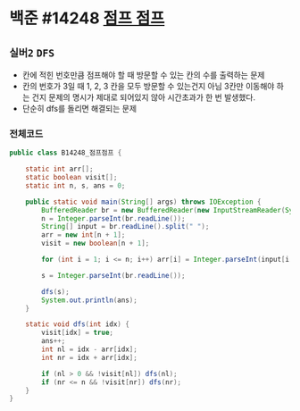 # 백준 #14248 [점프 점프](https://www.acmicpc.net/problem/14248)
`실버2` `DFS`
---
- 칸에 적힌 번호만큼 점프해야 할 때 방문할 수 있는 칸의 수를 출력하는 문제
- 칸의 번호가 3일 때 1, 2, 3 칸을 모두 방문할 수 있는건지 아님 3칸만 이동해야 하는 건지 문제의 명시가 제대로 되어있지 않아 시간초과가 한 번 발생했다.
- 단순히 dfs를 돌리면 해결되는 문제

### 전체코드
```java
public class B14248_점프점프 {

	static int arr[];
	static boolean visit[];
	static int n, s, ans = 0;

	public static void main(String[] args) throws IOException {
		BufferedReader br = new BufferedReader(new InputStreamReader(System.in));
		n = Integer.parseInt(br.readLine());
		String[] input = br.readLine().split(" ");
		arr = new int[n + 1];
		visit = new boolean[n + 1];

		for (int i = 1; i <= n; i++) arr[i] = Integer.parseInt(input[i - 1]);

		s = Integer.parseInt(br.readLine());

		dfs(s);
		System.out.println(ans);
	}

	static void dfs(int idx) {
		visit[idx] = true;
		ans++;
		int nl = idx - arr[idx];
		int nr = idx + arr[idx];

		if (nl > 0 && !visit[nl]) dfs(nl);
		if (nr <= n && !visit[nr]) dfs(nr);
	}
}

```
